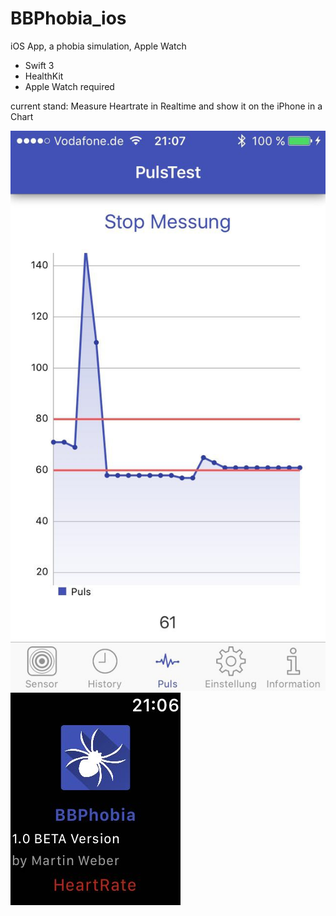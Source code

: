 # BBPhobia_ios
iOS App, a phobia simulation, Apple Watch

- Swift 3
- HealthKit
- Apple Watch required

current stand:
Measure Heartrate in Realtime and show it on the iPhone in a Chart

![alt tag](https://raw.githubusercontent.com/ThunderAnimal/BBPhobia_ios/gh_pages/img/screen_003.jpg)
![alt tag](https://raw.githubusercontent.com/ThunderAnimal/BBPhobia_ios/gh_pages/img/screen_004.jpg)
